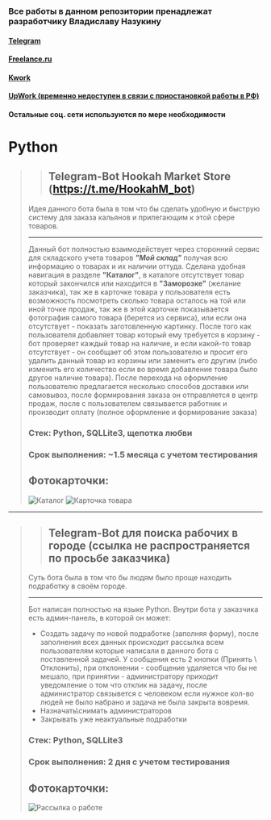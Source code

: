 ### Все работы в данном репозитории пренадлежат разработчику Владиславу Назукину
#### [Telegram](https://t.me/vladislav_osipov89)
#### [Freelance.ru](https://freelance.ru/vladislavnazukin)
#### [Kwork](https://freelance.ru/vladislavnazukin)
#### [UpWork (временно недоступен в связи с приостановкой работы в РФ)](https://www.upwork.com/)
#### Остальные соц. сети используются по мере необходимости

# Python

>>## Telegram-Bot Hookah Market Store (https://t.me/HookahM_bot)
>Идея данного бота была в том что бы сделать удобную и быструю систему для заказа кальянов и прилегающим к этой сфере товаров.
> ____
> Данный бот полностью взаимодействует через сторонний сервис для складского учета товаров ___"Мой склад"___ получая всю информацию о товарах и их наличии оттуда. Сделана удобная навигация в разделе **"Каталог"**, в каталоге отсутствует товар который закончился или находится в **"Заморозке"** (желание заказчика), так же в карточке товара у пользователя есть возможность посмотреть сколько товара осталось на той или иной точке продаж, так же в этой карточке показывается фотография самого товара (берется из сервиса), или если она отсутствует - показать заготовленную картинку. После того как пользователя добавляет товар который ему требуется в корзину - бот проверяет каждый товар на наличие, и если какой-то товар отсутствует - он сообщает об этом пользователю и просит его удалить данный товар из корзины или заменить его другим (либо изменить его количество если во время добавление товара было другое наличие товара). После перехода на оформление пользователю предлагается несколько способов доставки или самовывоз, после формирования заказа он отправляется в центр продаж, после с пользователем связывается работник и производит оплату (полное оформление и формирование заказа)
>
>### **Стек:** Python, SQLLite3, щепотка любви
>### **Срок выполнения**: ~1.5 месяца с учетом тестирования
>## Фотокарточки:
>![Каталог](https://user-images.githubusercontent.com/32748041/170841146-34034e4c-19c1-48d1-9eed-69f20f9f4697.png)
>![Карточка товара](https://user-images.githubusercontent.com/32748041/170841214-f484a4b5-843b-49ae-9f1d-c3325a9c7400.png)

____

>>## Telegram-Bot для поиска рабочих в городе **(ссылка не распространяется по просьбе заказчика)**
> Суть бота была в том что бы людям было проще находить подработку в своём городе.
> ____
> Бот написан полностью на языке Python. Внутри бота у заказчика есть админ-панель, в которой он может:
> - Создать задачу по новой подработке (заполняя форму), после заполнения всех данных происходит рассылка всем пользователям которые написали в данного бота с поставленной задачей. У сообщения есть 2 кнопки (Принять \ Отклонить), при отклонении - сообщение удаляется что бы не мешало, при принятии - администратору приходит уведомление о том что отклик на задачу, после администратор связывется с человеком если нужное кол-во людей не было набрано и задача не была закрыта вовремя.
> - Назначать\снимать администраторов
> - Закрывать уже неактуальные подработки
>
>### **Стек:** Python, SQLLite3
>### **Срок выполнения**: 2 дня с учетом тестирования
>## Фотокарточки:
>![Рассылка о работе](https://user-images.githubusercontent.com/32748041/171661504-92e1af96-f8cd-4c44-8663-f7b785caa478.png)
